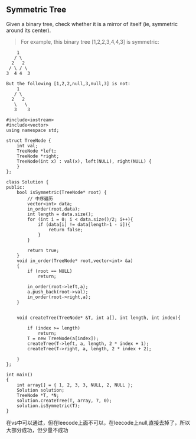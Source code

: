 ## Symmetric Tree

Given a binary tree, check whether it is a mirror of itself (ie, symmetric around its center).

> For example, this binary tree [1,2,2,3,4,4,3] is symmetric:

```
    1
   / \
  2   2
 / \ / \
3  4 4  3
```

```
But the following [1,2,2,null,3,null,3] is not:
    1
   / \
  2   2
   \   \
   3    3
```

```
#include<iostream>
#include<vector>
using namespace std;

struct TreeNode {
	int val;
	TreeNode *left;
	TreeNode *right;
	TreeNode(int x) : val(x), left(NULL), right(NULL) {
	}
};

class Solution {
public:
	bool isSymmetric(TreeNode* root) {
		// 中序遍历
		vector<int> data;
		in_order(root,data);
		int length = data.size();
		for (int i = 0; i < data.size()/2; i++){
			if (data[i] != data[length-1 - i]){
				return false;
			}
		}

		return true;
	}
	void in_order(TreeNode* root,vector<int> &a)
	{
		if (root == NULL)
			return;

		in_order(root->left,a);
		a.push_back(root->val);
		in_order(root->right,a);
	}


	void createTree(TreeNode* &T, int a[], int length, int index){

		if (index >= length)
			return;
		T = new TreeNode(a[index]);
		createTree(T->left, a, length, 2 * index + 1);
		createTree(T->right, a, length, 2 * index + 2);

	}
};

int main()
{
	int array[] = { 1, 2, 3, 3, NULL, 2, NULL };
	Solution solution;
	TreeNode *T, *N;
	solution.createTree(T, array, 7, 0);
	solution.isSymmetric(T);
}

```

在vs中可以通过，但在leecode上面不可以，在leecode上null,直接去掉了，所以大部分成功，但少量不成功

